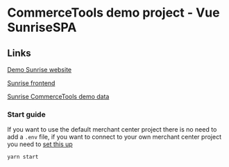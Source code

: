 # CommerceTools demo project - Vue SunriseSPA

## Links

[Demo Sunrise website](https://demo.commercetools.com/)

[Sunrise frontend](https://docs.commercetools.com/sdk/sunrise)

[Sunrise CommerceTools demo data](https://docs.commercetools.com/sdk/sunrise-data)

### Start guide

If you want to use the default merchant center project there is no need to add a `.env` file, if you want to connect to your own merchant center project you need to [set this up](https://github.com/commercetools/sunrise-spa/tree/development/Docs#Environment-variables)

```bash
yarn start
```
